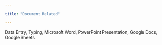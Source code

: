 ```yaml
---

title: "Document Related"

--- 
```


Data Entry, Typing, Microsoft Word, PowerPoint Presentation, Google Docs, Google Sheets

